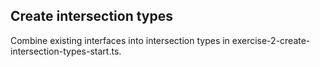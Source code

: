 ## Create intersection types

Combine existing interfaces into intersection types in exercise-2-create-intersection-types-start.ts.
